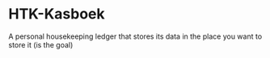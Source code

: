 # HTK-Kasboek
A personal housekeeping ledger that stores its data in the place you want to store it (is the goal)
